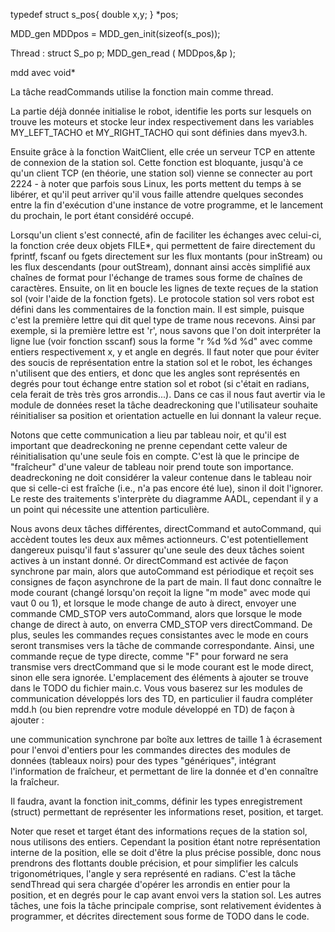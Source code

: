 typedef struct s_pos{
    double x,y;
} *pos;

MDD_gen MDDpos = MDD_gen_init(sizeof(s_pos));

Thread :
    struct S_po p;
    MDD_gen_read ( MDDpos,&p );


mdd avec void*






La tâche readCommands utilise la fonction main comme thread. 

La partie déjà donnée initialise le robot, identifie les ports sur lesquels on trouve les moteurs et stocke leur index respectivement dans les variables MY_LEFT_TACHO et MY_RIGHT_TACHO qui sont définies dans myev3.h. 

Ensuite grâce à la fonction WaitClient, elle crée un serveur TCP en attente de connexion de la station sol. Cette fonction est bloquante, jusqu'à ce qu'un client TCP (en théorie, une station sol) vienne se connecter au port 2224 - à noter que parfois sous Linux, les ports mettent du temps à se libérer, et qu'il peut arriver qu'il vous faille attendre quelques secondes entre la fin d'exécution d'une instance de votre programme, et le lancement du prochain, le port étant considéré occupé. 

Lorsqu'un client s'est connecté, afin de faciliter les échanges avec celui-ci, la fonction crée deux objets FILE*, qui permettent de faire directement du fprintf, fscanf ou fgets directement sur les flux montants (pour inStream) ou les flux descendants (pour outStream), donnant ainsi accès simplifié aux chaînes de format pour l'échange de trames sous forme de chaînes de caractères. 
Ensuite, on lit en boucle les lignes de texte reçues de la station sol (voir l'aide de la fonction fgets). Le protocole station sol vers robot est défini dans les commentaires de la fonction main. Il est simple, puisque c'est la première lettre qui dit quel type de trame nous recevons. Ainsi par exemple, si la première lettre est 'r', nous savons que l'on doit interpréter la ligne lue (voir fonction sscanf) sous la forme "r %d %d %d" avec comme entiers respectivement x, y et angle en degrés. Il faut noter que pour éviter des soucis de représentation entre la station sol et le robot, les échanges n'utilisent que des entiers, et donc que les angles sont représentés en degrés pour tout échange entre station sol et robot (si c'était en radians, cela ferait de très très gros arrondis...). Dans ce cas il nous faut avertir via le module de données reset la tâche deadreckoning que l'utilisateur souhaite réinitialiser sa position et orientation actuelle en lui donnant la valeur reçue. 

Notons que cette communication a lieu par tableau noir, et qu'il est important que deadreckoning ne prenne cependant cette valeur de réinitialisation qu'une seule fois en compte. C'est là que le principe de "fraîcheur" d'une valeur de tableau noir prend toute son importance. deadreckoning ne doit considérer la valeur contenue dans le tableau noir que si celle-ci est fraîche (i.e., n'a pas encore été lue), sinon il doit l'ignorer. Le reste des traitements s'interprète du diagramme AADL, cependant il y a un point qui nécessite une attention particulière. 

Nous avons deux tâches différentes, directCommand et autoCommand, qui accèdent toutes les deux aux mêmes actionneurs. C'est potentiellement dangereux puisqu'il faut s'assurer qu'une seule des deux tâches soient actives à un instant donné. Or directCommand est activée de façon synchrone par main, alors que autoCommand est périodique et reçoit ses consignes de façon asynchrone de la part de main. Il faut donc connaître le mode courant (changé lorsqu'on reçoit la ligne "m mode" avec mode qui vaut 0 ou 1), et lorsque le mode change de auto à direct, envoyer une commande CMD_STOP vers autoCommand, alors que lorsque le mode change de direct à auto, on enverra CMD_STOP vers directCommand. De plus, seules les commandes reçues consistantes avec le mode en cours seront transmises vers la tâche de commande correspondante. Ainsi, une commande reçue de type directe, comme "F" pour forward ne sera transmise vers drectCommand que si le mode courant est le mode direct, sinon elle sera ignorée. L'emplacement des éléments à ajouter se trouve dans le TODO du fichier main.c. Vous vous baserez sur les modules de communication développés lors des TD, en particulier il faudra compléter mdd.h (ou bien reprendre votre module développé en TD) de façon à ajouter :

une communication synchrone par boîte aux lettres de taille 1 à écrasement pour l'envoi d'entiers pour les commandes directes 
des modules de données (tableaux noirs) pour des types "génériques", intégrant l'information de fraîcheur, et permettant de lire la donnée et d'en connaître la fraîcheur.

Il faudra, avant la fonction init_comms, définir les types enregistrement (struct) permettant de représenter les informations reset, position, et target. 

Noter que reset et target étant des informations reçues de la station sol, nous utilisons des entiers. Cependant la position étant notre représentation interne de la position, elle se doit d'être la plus précise possible, donc nous prendrons des flottants double précision, et pour simplifier les calculs trigonométriques, l'angle y sera représenté en radians. C'est la tâche sendThread qui sera chargée d'opérer les arrondis en entier pour la position, et en degrés pour le cap avant envoi vers la station sol.
Les autres tâches, une fois la tâche principale comprise, sont relativement évidentes à programmer, et décrites directement sous forme de TODO dans le code.
